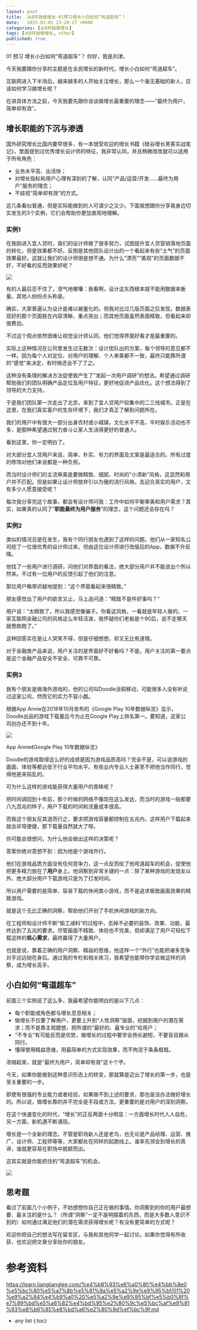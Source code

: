 ```yaml
---
layout: post
title:  从0开始做增长-01预习增长小白如何“弯道超车”？
date:   2015-01-01 23:20:27 +0800
categories: [从0开始做增长]
tags: [从0开始做增长, other]
published: true
---
```




01 预习 增长小白如何“弯道超车”？
你好，我是刘津。

今天我要跟你分享的主题是在全民增长的新时代，增长小白如何“弯道超车”。

互联网进入下半场后，越来越多的人开始关注增长，那么一个毫无基础的新人，应该如何学习做增长呢？

在讲具体方法之前，今天我要先跟你谈谈做增长最重要的理念——“最终为用户，简单却有效”。

## 增长职能的下沉与渗透

国外研究增长比国内要早很多，有一本很受欢迎的增长书籍《硅谷增长黑客实战笔记》，里面提到过优秀增长设计师的特征，我非常认同，并且稍微改改就可以适用于所有角色：

* 业务水平高、出活快；
* 对增长指标和用户心理有深刻的了解，认同“产品/运营/开发……最终为用户”服务的理念；
* 不歧视“简单却有效”的方式。

这几条看似普通，但是实际能做到的人可谓少之又少。下面我想跟你分享我身边切实发生的3个实例，它们会帮助你更加直观地理解。

### 实例1

在我刚进入宜人贷时，我们的设计师做了很多努力，试图提升宜人贷营销落地页面的转化，但是效果都不好。反倒是其他团队设计出的一个看起来有些“土气”的页面效果最好。这就让我们的设计师很是想不通。为什么“漂亮”“美观”的页面数据不好，不好看的反而效果好呢？

![](https://learn.lianglianglee.com/%e4%b8%93%e6%a0%8f/%e4%bb%8e0%e5%bc%80%e5%a7%8b%e5%81%9a%e5%a2%9e%e9%95%bf/assets/577d9dc6bc6340ac9c4933ac6e22be1e.jpg)

有的人最后忍不住了，泄气地嘟囔：我看啊，设计这东西根本就不能用数据来衡量。其他人纷纷点头称是。

确实，大家普遍认为设计是难以被量化的。但我对比过几版页面之后发现，数据表现好的那个页面胜在内容清晰、重点突出；而其他页面虽然表面精致，但看起来却很费劲。

不过这个观点依然很难让视觉设计师认同，他们觉得界面好看才是最重要的。

实际上这种情况在公司里发生过无数次：设计团队出的方案，每个领导的意见都不一样。因为每个人对定位、对用户的理解、个人审美都不一致，最终只能靠所谓的“感觉”来决定，有时候还会不了了之。

这种没有条理的解决方法促使我产生了“发起一次用户调研”的想法。希望通过调研帮助我们的团队明确产品定位及用户特征，更好地促进产品优化。这个想法得到了领导的大力支持。

于是我们团队第一次走出了北京，来到了宜人贷用户较集中的二三线城市。正是在这里，在我们真实客户的生存环境下，我们才真正了解到问题所在。

我们的用户中有很大一部分出身农村或小城镇，文化水平不高，平时娱乐活动也不多，是那种希望通过努力奋斗让家人生活得更好的普通人。

看到这里，你一定明白了。

对大部分宜人贷用户来说，简单、朴实、有力的界面及文案是最适合的。所有过度的修饰对他们来说都是一种负担。

而当时设计师们的主流审美是要做精致、细腻、时尚的“小清新”风格，这显然和用户并不匹配。但是如果让设计师放弃引以为傲的流行风格，去迎合真实的用户，又有多少人愿意接受呢？

每次我分享完这个故事，都会有设计师问我：工作中如何平衡审美和用户需求？其实，如果真的认同了“**职能最终为用户服务**”的理念，这个问题还会存在吗？

### 实例2

类似的情况总是在发生，我有个同行朋友也遇到了这样的问题。他们从一家知名公司挖了一位很优秀的设计师过来，但由这位设计师进行改版后的App，数据不升反降。

他找了一些用户进行调研，问他们对界面的看法，绝大部分用户并不能说出个所以然来。不过有一位用户的反馈引起了他们的注意。

那位用户略带迟疑地提到：“这个界面看起来很精致。”

朋友感觉出了用户的欲言又止，马上追问道：“精致不是件好事吗？”

用户说：“太精致了，所以我感觉像骗子。你看这风格，一看就是年轻人做的，一家互联网金融公司的风格这么年轻活泼，我怀疑你们老板是个90后，说不定哪天就卷款跑了。”

这种回答实在是让人哭笑不得，但是仔细想想，却又无比有道理。

对于金融类产品来说，用户关注的是界面好不好看吗？不是。用户关注的第一要点是这个金融产品安全不安全、可靠不可靠。

### 实例3

我有个朋友是做海外游戏的，他的公司叫Doodle涂鸦移动，可能很多人没有听说过这家公司，然而它的实力不容小觑。

根据App Annie在2018年10月发布的《Google Play 10年数据纵览》显示，Doodle出品的游戏下载量迄今为止在Google Play上排名第一。要知道，这家公司创办还不到十年。

![](https://learn.lianglianglee.com/%e4%b8%93%e6%a0%8f/%e4%bb%8e0%e5%bc%80%e5%a7%8b%e5%81%9a%e5%a2%9e%e9%95%bf/assets/a3aad33d1acc40a5868c240fa4c189d1.jpg)

App Annie《Google Play 10年数据纵览》

Doodle的游戏取得这么好的成绩是因为游戏品质高吗？完全不是，可以说游戏的画面、体验等都远低于行业平均水平。有些业内专业人士甚至不把他当作同行，觉得他是来捣乱的。

可为什么这样的游戏能获得大量用户的青睐呢？

把时间调回到十年前，那个时候的网络不像现在这么发达，而当时的游戏一般都要八九百兆的样子，用户下载的时间和流量成本很高。

而我这个朋友反其道而行之，要求把游戏容量都控制在五兆内，这样用户下载起来就会非常便捷，那下载量自然就大了呀。

你可能会很想问，为什么他会做出这样的决策呢？

答案你绝对意想不到：因为他是个游戏外行。

他们在游戏品质方面没有任何竞争力，这一点反而给了他弯道超车的机会，促使他把更多精力放在了**用户**身上。他洞察到非常关键的一点：除了某种游戏的发烧友以外，绝大部分用户下载游戏只是为了打发时间。

所以用户需要的是简单、容易下载的休闲类小游戏，而不是追求极致画面效果的精致游戏。

就是这个无比正确的洞察，帮助他们开创了手机休闲游戏的新方向。

在工程师和设计师不断“偷工减料”的过程中，去掉不必要的装饰、效果、功能，最终达到了五兆的要求。尽管画面不精致、体验也不完美，但却满足了用户可轻松下载这样的**核心需求**，最终赢得了大量用户。

也就是说，靠着正确的用户洞察、精益的思维，他这样一个“外行”也能把诸多竞争对手远远抛在身后。通过我的专栏和相关练习，我希望也能带你学会做这样的洞察，成为增长高手。

## 小白如何“弯道超车”

前面三个实例说了这么多，我最希望你能明白的是以下几点：

* 每个职能或角色都与增长息息相关；
* 做增长不仅要了解用户，更要上升到“人性洞察”层面，挖掘到用户的潜在需求；而不是靠主观臆想，把所谓的“最好的、最专业的”给用户；
* “不专业”有可能反而是优势，做增长的过程中要学会扬长避短，不要盲目跟从同行。
* 懂得使用精益思维，用最简单的方式实现效果，而不拘泥于条条框框。

浓缩起来，就是“最终为用户，简单却有效”这十个字。

今天，如果你能做到这种意识形态上的转变，那就算是迈出了增长的第一步，也是至关重要的一步。

即使有很强的专业能力或者经验，如果做不到上述的要求，那也是没办法做好增长的。所以说，做增长靠的并不完全是手段或方法，更重要的是对用户的深刻洞察。

在这个快速变化的时代，“增长”的正反两面十分明显：一方面增长时代人人自危，另一方面，新机遇不断涌现。

增长是一个全新的理念，不管是职场新人还是老鸟，也无论是产品经理、运营、推广、设计师、工程师等等，大家都处在同样的起跑线上。谁率先领会到增长的真谛，谁就更容易在职场中脱颖而出。

这其实就是你能抓住的“弯道超车”的机会。

![](https://learn.lianglianglee.com/%e4%b8%93%e6%a0%8f/%e4%bb%8e0%e5%bc%80%e5%a7%8b%e5%81%9a%e5%a2%9e%e9%95%bf/assets/768807ae4bff41c08873789b538f8d9c.jpg)

## 思考题

看过了前面几个小例子，不妨想想你自己正在做的事情。你洞察到的你的用户最想要、最关注的是什么？（所谓“洞察”一定不是明摆着的东西，而是大多数人意识不到的）如何通过满足他们的潜在需求获得增长呢？有没有更简单的方式呢？

欢迎你把自己的想法写在留言区，与我和其他同学一起讨论。如果你觉得有所收获，也欢迎把文章分享给你的朋友。




# 参考资料

https://learn.lianglianglee.com/%e4%b8%93%e6%a0%8f/%e4%bb%8e0%e5%bc%80%e5%a7%8b%e5%81%9a%e5%a2%9e%e9%95%bf/01%20%e9%a2%84%e4%b9%a0%20%e5%a2%9e%e9%95%bf%e5%b0%8f%e7%99%bd%e5%a6%82%e4%bd%95%e2%80%9c%e5%bc%af%e9%81%93%e8%b6%85%e8%bd%a6%e2%80%9d%ef%bc%9f.md

* any list
{:toc}
